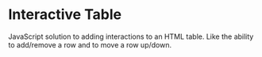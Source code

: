 # Interactive Table
JavaScript solution to adding interactions to an HTML table. Like the ability to add/remove a row and to move a row up/down. 
